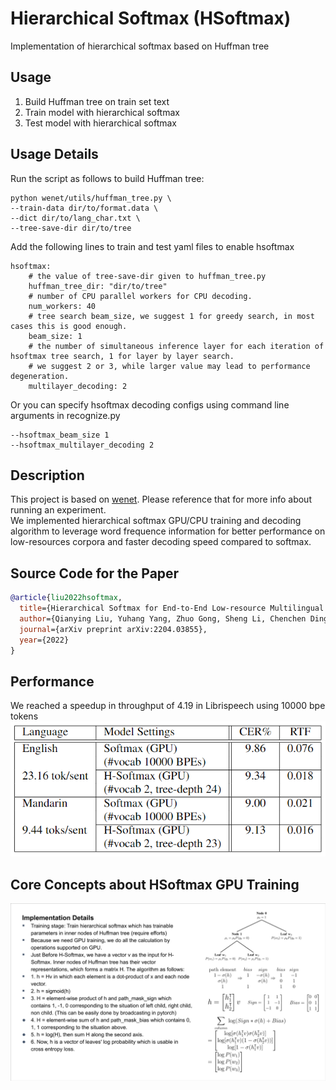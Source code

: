 # Hierarchical Softmax (HSoftmax)
Implementation of hierarchical softmax based on Huffman tree

## Usage
1) Build Huffman tree on train set text  
2) Train model with hierarchical softmax  
3) Test model with hierarchical softmax  

## Usage Details
Run the script as follows to build Huffman tree:  
```
python wenet/utils/huffman_tree.py \
--train-data dir/to/format.data \
--dict dir/to/lang_char.txt \
--tree-save-dir dir/to/tree
```
Add the following lines to train and test yaml files to enable hsoftmax
```
hsoftmax:
    # the value of tree-save-dir given to huffman_tree.py
    huffman_tree_dir: "dir/to/tree"
    # number of CPU parallel workers for CPU decoding.
    num_workers: 40
    # tree search beam_size, we suggest 1 for greedy search, in most cases this is good enough.
    beam_size: 1 
    # the number of simultaneous inference layer for each iteration of hsoftmax tree search, 1 for layer by layer search. 
    # we suggest 2 or 3, while larger value may lead to performance degeneration.
    multilayer_decoding: 2 
```
Or you can specify hsoftmax decoding configs using command line arguments in recognize.py
```
--hsoftmax_beam_size 1
--hsoftmax_multilayer_decoding 2
```
## Description
This project is based on [wenet](https://github.com/wenet-e2e/wenet).
Please reference that for more info about running an experiment.  
We implemented hierarchical softmax GPU/CPU training and decoding algorithm to leverage word frequence information for better performance on low-resources corpora and faster decoding speed compared to softmax.

## Source Code for the Paper
``` bibtex
@article{liu2022hsoftmax,
  title={Hierarchical Softmax for End-to-End Low-resource Multilingual Speech Recognition},
  author={Qianying Liu, Yuhang Yang, Zhuo Gong, Sheng Li, Chenchen Ding, Nobuaki Minematsu, Hao Huang, Fei Cheng, Sadao Kurohashi},
  journal={arXiv preprint arXiv:2204.03855},
  year={2022}
}
```

## Performance
We reached a speedup in throughput of 4.19 in Librispeech using 10000 bpe tokens
![result](docs/result.png)

## Core Concepts about HSoftmax GPU Training
![Implementation Details](docs/implementation_details.png)
